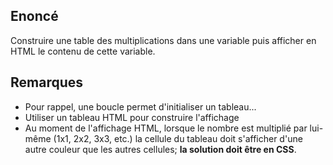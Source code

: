 ## Enoncé

Construire une table des multiplications dans une variable puis afficher en HTML le contenu de cette variable.

## Remarques

* Pour rappel, une boucle permet d'initialiser un tableau...
* Utiliser un tableau HTML pour construire l'affichage
* Au moment de l'affichage HTML, lorsque le nombre est multiplié par lui-même (1x1, 2x2, 3x3, etc.) la cellule du tableau doit s'afficher d'une autre couleur que les autres cellules; **la solution doit être en CSS**.